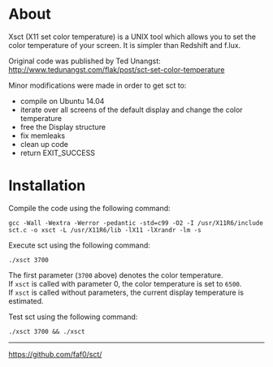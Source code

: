 # About

Xsct (X11 set color temperature) is a UNIX tool which allows you to set the color
temperature of your screen. It is simpler than Redshift and f.lux.

Original code was published by Ted Unangst:
http://www.tedunangst.com/flak/post/sct-set-color-temperature

Minor modifications were made in order to get sct to:
- compile on Ubuntu 14.04
- iterate over all screens of the default display and change the color
  temperature
- free the Display structure
- fix memleaks
- clean up code
- return EXIT_SUCCESS

# Installation

Compile the code using the following command:

~~~
gcc -Wall -Wextra -Werror -pedantic -std=c99 -O2 -I /usr/X11R6/include sct.c -o xsct -L /usr/X11R6/lib -lX11 -lXrandr -lm -s
~~~

Execute sct using the following command:

~~~
./xsct 3700
~~~

The first parameter (`3700` above) denotes the color temperature.  
If `xsct` is called with parameter 0, the color temperature is set to `6500`.  
If `xsct` is called without parameters, the current display temperature is estimated.

Test sct using the following command:

~~~
./xsct 3700 && ./xsct
~~~

---

https://github.com/faf0/sct/
